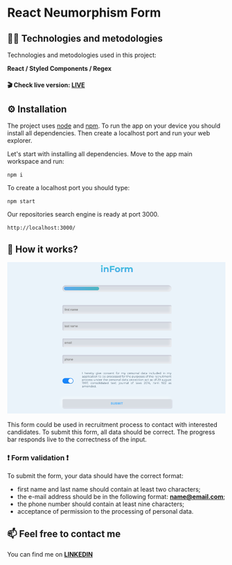 # React Neumorphism Form

## :technologist: Technologies and metodologies

Technologies and metodologies used in this project:

**React / Styled Components / Regex**

#### :clapper: Check live version: **[LIVE](https://rafalkazik.github.io/React-Neumorphism-Form/)**

## :gear: Installation

The project uses [node](https://nodejs.org/en/) and [npm](https://www.npmjs.com/). To run the app on your device you should install all dependencies. Then create a localhost port and run your web explorer.

Let's start with installing all dependencies. Move to the app main workspace and run:

    npm i

To create a localhost port you should type:

    npm start

Our repositories search engine is ready at port 3000.

    http://localhost:3000/

## :microscope: How it works?

![firstLook](./public/form-screen.png)

This form could be used in recruitment process to contact with interested candidates. To submit this form, all data should be correct. The progress bar responds live to the correctness of the input.

### :exclamation: Form validation :exclamation:

To submit the form, your data should have the correct format:

- first name and last name should contain at least two characters;
- the e-mail address should be in the following format: **name@email.com**;
- the phone number should contain at least nine characters;
- acceptance of permission to the processing of personal data.

## :mailbox: Feel free to contact me

You can find me on **[LINKEDIN](https://www.linkedin.com/in/rafa%C5%82-kazik-924b8710a/)**
